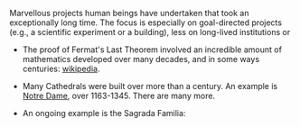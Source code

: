 Marvellous projects human beings have undertaken that took an
exceptionally long time. The focus is especially on goal-directed
projects (e.g., a scientific experiment or a building), less on
long-lived institutions or 

+ The proof of Fermat's Last Theorem involved an incredible amount of
mathematics developed over many decades, and in some ways
centuries: [wikipedia](https://en.wikipedia.org/wiki/Wiles%27s_proof_of_Fermat%27s_Last_Theorem).

+ Many Cathedrals were built over more than a century. An example
  is [Notre Dame](https://en.wikipedia.org/wiki/Notre-Dame_de_Paris), over 1163-1345. There are many more.
  
+ An ongoing example is the Sagrada Familia: 
